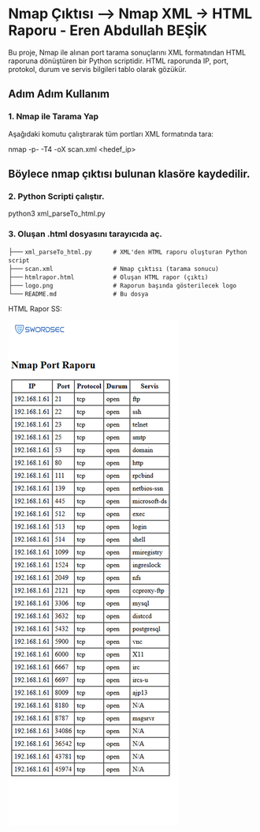 # Nmap Çıktısı –> Nmap XML  → HTML Raporu   - Eren Abdullah BEŞİK

Bu proje, Nmap ile alınan port tarama sonuçlarını XML formatından HTML raporuna dönüştüren bir Python scriptidir. 
HTML raporunda IP, port, protokol, durum ve servis bilgileri tablo olarak gözükür.

##  Adım Adım Kullanım

### 1. Nmap ile Tarama Yap
Aşağıdaki komutu çalıştırarak tüm portları XML formatında tara:

nmap -p- -T4 -oX scan.xml <hedef_ip>

## Böylece nmap çıktısı bulunan klasöre kaydedilir.

### 2. Python Scripti çalıştır.

python3 xml_parseTo_html.py

### 3. Oluşan .html dosyasını tarayıcıda aç. 


├── `xml_parseTo_html.py      # XML'den HTML raporu oluşturan Python script`  \
├── `scan.xml                 # Nmap çıktısı (tarama sonucu)`  \
├── `htmlrapor.html           # Oluşan HTML rapor (çıktı)`  \
├── `logo.png                 # Raporun başında gösterilecek logo`  \
└── `README.md                # Bu dosya`  


HTML Rapor SS:


![HTML Rapor Görüntüsü](reportSS.png)
